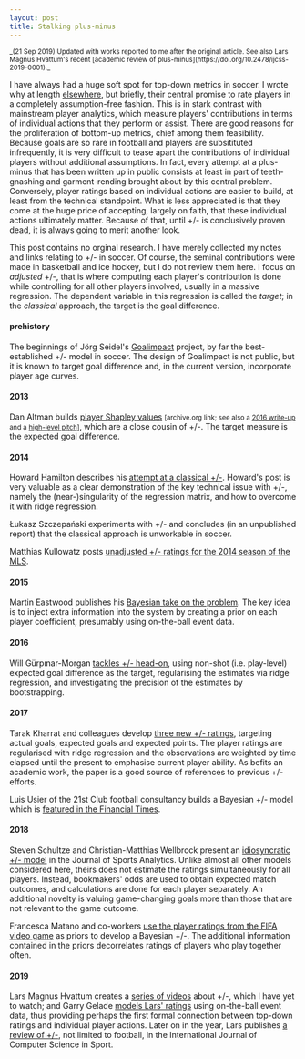 ```yaml
---
layout: post
title: Stalking plus-minus
---
```

<small>
_(21 Sep 2019) Updated with works reported to me after the original article.
See also Lars Magnus Hvattum's recent [academic review of plus-minus](https://doi.org/10.2478/ijcss-2019-0001)._
</small>


I have always had a huge soft spot for top-down metrics in soccer. I wrote why
at length 
[elsewhere](https://statsbomb.com/2014/05/picking-the-optimal-colombian-xi-for-the-world-cup/),
but briefly, their central promise to rate players
in a completely assumption-free fashion. This is in stark contrast with
mainstream player analytics, which measure
players' contributions in terms of individual actions that they perform or assist.
There are good reasons for the proliferation of bottom-up metrics, chief among them feasibility. 
Because
goals are so rare in football and players are subsitituted infrequently, it is
very difficult to tease apart the contributions of individual players without
additional assumptions.
In fact, every attempt at a plus-minus that has been written up in public consists at least in
part of teeth-gnashing and garment-rending brought about by this central problem.
Conversely, player ratings based on individual actions are easier to build, at
least from the technical standpoint. What is less appreciated is that they come 
at the huge price of accepting, largely on faith, that these individual actions 
ultimately matter. Because of that, until +/- is conclusively proven dead, it 
is always going to merit another look.

This post contains no orginal research. I have merely collected my notes and
links relating to +/- in soccer. Of course, the seminal contributions were
made in basketball and ice hockey, but I do not review them here. I focus 
on _adjusted_ +/-, that is where computing each player's contribution is done 
while controlling for all other players involved, usually in a massive regression.
The dependent variable in this regression is called the _target_; in the 
_classical_ approach, the target is the goal difference. 

#### prehistory
The beginnings of Jörg Seidel's [Goalimpact](https://www.goalimpact.com/about) project,
by far the best-established +/- model in soccer. The design of Goalimpact is
not public, but it is known to target goal difference and, in the current version, 
incorporate player age curves.

#### 2013
Dan Altman builds 
[player Shapley values](https://web.archive.org/web/20130922064558/www.bsports.com/statsinsights/football/introducing-the-shapley-value-to-football) 
<small>[archive.org link; see also a [2016 write-up](http://www.northyardanalytics.com/blog/2016/01/18/finding-the-weak-link/)
and a [high-level pitch](https://northyardanalytics.com/shapley-values-english-premier-league-2012-13.php)]</small>, 
which are a close cousin of +/-. The target measure is the expected goal difference.
  

#### 2014
Howard Hamilton describes his 
[attempt at a classical +/-](https://www.soccermetrics.net/player-performance/adjusted-plus-minus-deep-analysis).
Howard's post is very valuable as a clear demonstration of the key technical
issue with +/-, namely the (near-)singularity of the regression matrix, 
and how to overcome it with ridge regression.

Łukasz Szczepański experiments with +/- and concludes (in an 
unpublished report) that the classical approach is unworkable in soccer.

Matthias Kullowatz posts 
[unadjusted +/- ratings for the 2014 season of the MLS](https://www.americansocceranalysis.com/home/2014/12/28/plus-minus-mls).  

#### 2015
Martin Eastwood publishes his 
[Bayesian take on the problem](http://pena.lt/y/2015/02/26/playerrating-a-bayesian-method-for-evaluating-football-players/).
The key idea is to inject extra information into the system by creating
a prior on each player coefficient, presumably using on-the-ball event data.

#### 2016
Will Gürpınar-Morgan 
[tackles +/- head-on](https://2plus2equals11.com/2016/02/09/fools-gold-xg/),
using non-shot (i.e. play-level) expected goal difference as the target,
regularising the estimates via ridge regression, and investigating the 
precision of the estimates by bootstrapping.  

#### 2017
Tarak Kharrat and colleagues develop 
[three new +/- ratings](https://arxiv.org/abs/1706.04943), targeting
actual goals, expected goals and expected points. The player ratings are 
regularised with ridge regression and the observations are weighted by time 
elapsed until the present to emphasise current player ability. 
As befits an academic work, the paper is a good
source of references to previous +/- efforts.

Luis Usier of the 21st Club football consultancy builds a Bayesian +/- model
which is [featured in the Financial Times](https://www.ft.com/content/19d303ce-889d-11e7-bf50-e1c239b45787).

#### 2018 
Steven Schultze and Christian-Matthias Wellbrock present 
an [idiosyncratic +/- model](https://content.iospress.com/articles/journal-of-sports-analytics/jsa225)
in the Journal of Sports Analytics. Unlike almost all other models considered here,
theirs does not estimate the ratings simultaneously for all players. Instead,
bookmakers' odds are used to obtain expected match outcomes, and calculations 
are done for each player separately. An additional novelty is valuing game-changing 
goals more than those that are not relevant to the game outcome.

Francesca Matano and co-workers 
[use the player ratings from the FIFA video game](https://arxiv.org/pdf/1810.08032.pdf)
as priors to develop a Bayesian +/-. The additional information contained in the
priors decorrelates ratings of players who play together often.

#### 2019
Lars Magnus Hvattum creates 
a [series of videos](https://www.youtube.com/channel/UC64jAkIQX-hD3pSnnOmr2MA)
about +/-, which I have yet to watch; and Garry Gelade
[models Lars' ratings](http://business-analytic.co.uk/blog/learning-to-love-plus-minus/)
using on-the-ball event data, thus providing perhaps the first formal connection
between top-down ratings and individual player actions. Later on in the year,
Lars publishes [a review of +/-](https://doi.org/10.2478/ijcss-2019-0001),
not limited to football, in the International Journal of Computer Science in Sport. 
